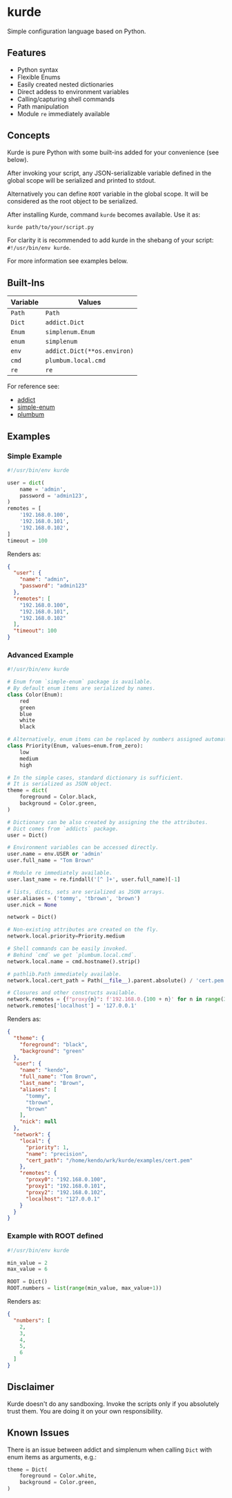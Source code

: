 # kurde

Simple configuration language based on Python.

## Features

- Python syntax
- Flexible Enums
- Easily created nested dictionaries
- Direct addess to environment variables
- Calling/capturing shell commands
- Path manipulation
- Module `re` immediately available

## Concepts

Kurde is pure Python with some built-ins added for your convenience (see below).

After invoking your script, any JSON-serializable variable defined in the global scope will be serialized and printed to stdout.

Alternatively you can define `ROOT` variable in the global scope. It will be considered as the root object to be serialized.

After installing Kurde, command `kurde` becomes available. Use it as:
```sh
kurde path/to/your/script.py
```

For clarity it is recommended to add kurde in the shebang of your script: `#!/usr/bin/env kurde`.

For more information see examples below.

## Built-Ins

| Variable | Values      |
|----------|---------------|
| `Path`   | `Path` |
| `Dict`   | `addict.Dict` |
| `Enum`   | `simplenum.Enum` |
| `enum`   | `simplenum` |
| `env`    | `addict.Dict(**os.environ)` |
| `cmd`    | `plumbum.local.cmd` |
| `re`     | `re` |

For reference see:
- [addict](https://github.com/mewwts/addict)
- [simple-enum](https://github.com/andrewcooke/simple-enum)
- [plumbum](https://plumbum.readthedocs.io/)

## Examples

### Simple Example

```python
#!/usr/bin/env kurde

user = dict(
    name = 'admin',
    password = 'admin123',
)
remotes = [
    '192.168.0.100',
    '192.168.0.101',
    '192.168.0.102',
]
timeout = 100
```

Renders as:
```json
{
  "user": {
    "name": "admin",
    "password": "admin123"
  },
  "remotes": [
    "192.168.0.100",
    "192.168.0.101",
    "192.168.0.102"
  ],
  "timeout": 100
}
```

### Advanced Example

```python
#!/usr/bin/env kurde

# Enum from `simple-enum` package is available.
# By default enum items are serialized by names.
class Color(Enum):
    red
    green
    blue
    white
    black

# Alternatively, enum items can be replaced by numbers assigned automatically.
class Priority(Enum, values=enum.from_zero):
    low
    medium
    high

# In the simple cases, standard dictionary is sufficient.
# It is serialized as JSON object.
theme = dict(
    foreground = Color.black,
    background = Color.green,
)

# Dictionary can be also created by assigning the the attributes.
# Dict comes from `addicts` package.
user = Dict()

# Environment variables can be accessed directly.
user.name = env.USER or 'admin'
user.full_name = "Tom Brown"

# Module re immediately available.
user.last_name = re.findall('[^ ]+', user.full_name)[-1]

# lists, dicts, sets are serialized as JSON arrays.
user.aliases = ('tommy', 'tbrown', 'brown')
user.nick = None

network = Dict()

# Non-existing attributes are created on the fly.
network.local.priority=Priority.medium

# Shell commands can be easily invoked.
# Behind `cmd` we get `plumbum.local.cmd`.
network.local.name = cmd.hostname().strip()

# pathlib.Path immediately available.
network.local.cert_path = Path(__file__).parent.absolute() / 'cert.pem'

# Closures and other constructs available.
network.remotes = {f"proxy{n}": f'192.168.0.{100 + n}' for n in range(3)}
network.remotes['localhost'] = '127.0.0.1'
```

Renders as:
```json
{
  "theme": {
    "foreground": "black",
    "background": "green"
  },
  "user": {
    "name": "kendo",
    "full_name": "Tom Brown",
    "last_name": "Brown",
    "aliases": [
      "tommy",
      "tbrown",
      "brown"
    ],
    "nick": null
  },
  "network": {
    "local": {
      "priority": 1,
      "name": "precision",
      "cert_path": "/home/kendo/wrk/kurde/examples/cert.pem"
    },
    "remotes": {
      "proxy0": "192.168.0.100",
      "proxy1": "192.168.0.101",
      "proxy2": "192.168.0.102",
      "localhost": "127.0.0.1"
    }
  }
}
```

### Example with ROOT defined

```python
#!/usr/bin/env kurde

min_value = 2
max_value = 6

ROOT = Dict()
ROOT.numbers = list(range(min_value, max_value+1))
```

Renders as:
```json
{
  "numbers": [
    2,
    3,
    4,
    5,
    6
  ]
}
```

## Disclaimer

Kurde doesn't do any sandboxing. Invoke the scripts only if you absolutely trust them. You are doing it on your own responsibility.

## Known Issues

There is an issue between addict and simplenum when calling `Dict` with enum items as arguments, e.g.:

```python
theme = Dict(
    foreground = Color.white,
    background = Color.green,
)
```
